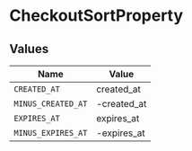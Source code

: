 # CheckoutSortProperty


## Values

| Name               | Value              |
| ------------------ | ------------------ |
| `CREATED_AT`       | created_at         |
| `MINUS_CREATED_AT` | -created_at        |
| `EXPIRES_AT`       | expires_at         |
| `MINUS_EXPIRES_AT` | -expires_at        |